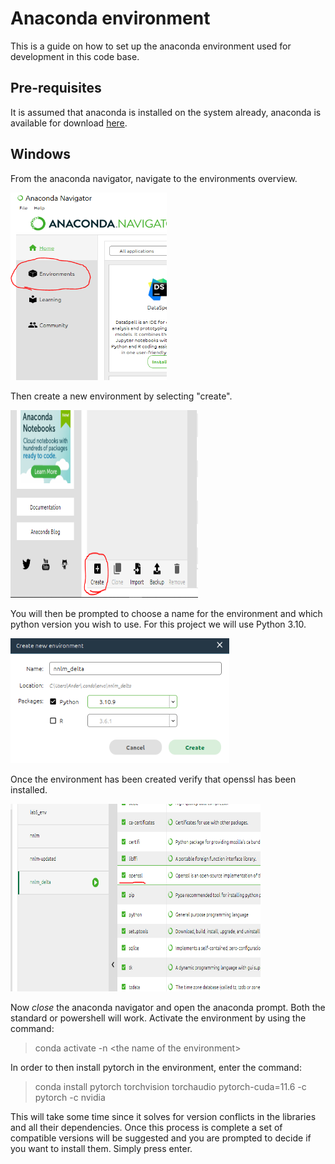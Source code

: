 # Anaconda environment
This is a guide on how to set up the anaconda environment used for development in this code base.
## Pre-requisites
It is assumed that anaconda is installed on the system already, anaconda is available for download [here](https://www.anaconda.com/products/distribution).

## Windows
From the anaconda navigator, navigate to the environments overview. 

<img src="images\anaconda_environment.PNG"  width="250" height="300">

Then create a new environment by selecting "create".

<img src="images\anaconda_create.PNG" width="300" height="300">

You will then be prompted to choose a name for the environment and which python version you wish to use. For this project we will use Python 3.10.

<img src="images\anaconda_prompt.PNG" width="350" height="200">

Once the environment has been created verify that openssl has been installed.

<img src="images\anaconda_openssl.PNG" width="400" height="300">

Now *close* the anaconda navigator and open the anaconda prompt. Both the standard or powershell will work. Activate the environment by using the command:
> conda activate -n \<the name of the environment>

In order to then install pytorch in the environment, enter the command:
> conda install pytorch torchvision torchaudio pytorch-cuda=11.6 -c pytorch -c nvidia

This will take some time since it solves for version conflicts in the libraries and all their dependencies. Once this process is complete a set of compatible versions will be suggested and you are prompted to decide if you want to install them. Simply press enter.